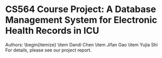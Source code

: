 # CS564 Course Project: A Database Management System for Electronic Health Records in ICU
Authors:
\begin{itemize}
\item Dandi Chen
\item Jifan Gao
\item Yujia Shi
For details, please see our project report.
